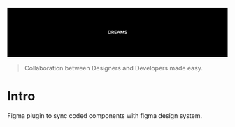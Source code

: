![alt text](https://github.com/brainly/dreams/blob/master/docs/Hero.png?raw=true)

> Collaboration between Designers and Developers made easy.

# Intro

Figma plugin to sync coded components with figma design system.
